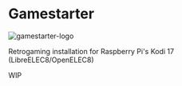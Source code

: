 # Gamestarter
![gamestarter-logo](https://raw.githubusercontent.com/bite-your-idols/gamestarter-openelec/master/assets/gamestarter-logo.jpg)


Retrogaming installation for Raspberry Pi's Kodi 17 (LibreELEC8/OpenELEC8)

WIP
